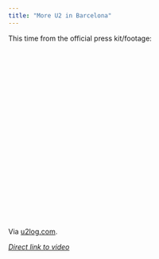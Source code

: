 ```yaml
---
title: "More U2 in Barcelona"
---
```

<p>This time from the official press kit/footage:</p>
<p><object width="425" height="344"><param name="movie" value="https://www.youtube.com/v/UsSASew6T64&color1=0xb1b1b1&color2=0xcfcfcf&hl=en&feature=player_embedded&fs=1"></param><param name="allowFullScreen" value="true"></param><param name="allowScriptAccess" value="always"></param><embed src="https://www.youtube.com/v/UsSASew6T64&color1=0xb1b1b1&color2=0xcfcfcf&hl=en&feature=player_embedded&fs=1" type="application/x-shockwave-flash" allowfullscreen="true" allowScriptAccess="always" width="425" height="344"></embed></object></p>
<p>Via <a href="https://u2log.com/2009/07/02/u2-360-tour-epk-with-footage-from-barcelona/">u2log.com</a>.</p>
<p><em><a href="https://www.youtube.com/watch?v=UsSASew6T64&feature=player_embedded">Direct link to video</a></em></p>
